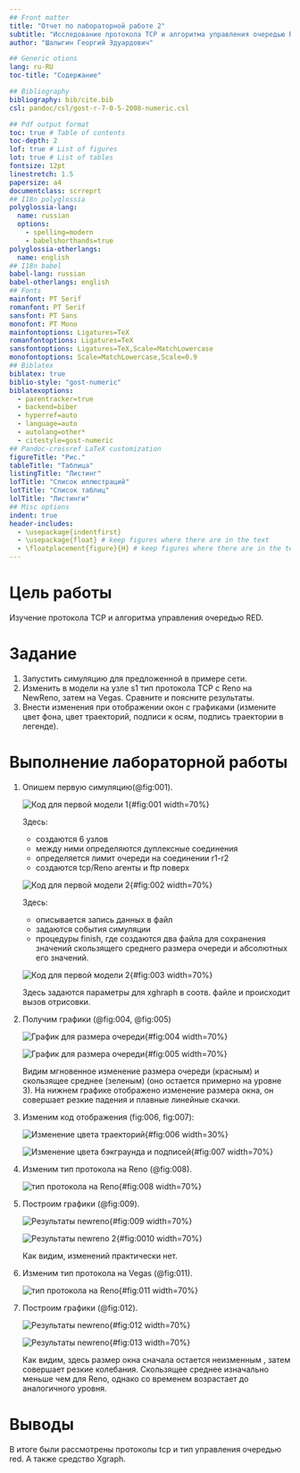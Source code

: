 ```yaml
---
## Front matter
title: "Отчет по лабораторной работе 2"
subtitle: "Исследование протокола TCP и алгоритма управления очередью RED "
author: "Шалыгин Георгий Эдуардович"

## Generic otions
lang: ru-RU
toc-title: "Содержание"

## Bibliography
bibliography: bib/cite.bib
csl: pandoc/csl/gost-r-7-0-5-2008-numeric.csl

## Pdf output format
toc: true # Table of contents
toc-depth: 2
lof: true # List of figures
lot: true # List of tables
fontsize: 12pt
linestretch: 1.5
papersize: a4
documentclass: scrreprt
## I18n polyglossia
polyglossia-lang:
  name: russian
  options:
	- spelling=modern
	- babelshorthands=true
polyglossia-otherlangs:
  name: english
## I18n babel
babel-lang: russian
babel-otherlangs: english
## Fonts
mainfont: PT Serif
romanfont: PT Serif
sansfont: PT Sans
monofont: PT Mono
mainfontoptions: Ligatures=TeX
romanfontoptions: Ligatures=TeX
sansfontoptions: Ligatures=TeX,Scale=MatchLowercase
monofontoptions: Scale=MatchLowercase,Scale=0.9
## Biblatex
biblatex: true
biblio-style: "gost-numeric"
biblatexoptions:
  - parentracker=true
  - backend=biber
  - hyperref=auto
  - language=auto
  - autolang=other*
  - citestyle=gost-numeric
## Pandoc-crossref LaTeX customization
figureTitle: "Рис."
tableTitle: "Таблица"
listingTitle: "Листинг"
lofTitle: "Список иллюстраций"
lotTitle: "Список таблиц"
lolTitle: "Листинги"
## Misc options
indent: true
header-includes:
  - \usepackage{indentfirst}
  - \usepackage{float} # keep figures where there are in the text
  - \floatplacement{figure}{H} # keep figures where there are in the text
---
```


# Цель работы

Изучение протокола TCP и алгоритма управления очередью RED.

# Задание

1. Запустить симуляцию для предложенной в примере сети.
1. Изменить в модели на узле s1 тип протокола TCP с Reno на NewReno, затем на Vegas. Сравните и поясните результаты.
1. Внести изменения при отображении окон с графиками (измените цвет фона, цвет траекторий, подписи к осям, подпись траектории в легенде).

# Выполнение лабораторной работы

1. Опишем первую симуляцию(@fig:001).

   ![Код для первой модели 1](image\code1.1.PNG){#fig:001 width=70%}

   Здесь:

   - создаются 6 узлов
   - между ними определяются дуплексные соединения
   - определяется лимит очереди на соединении r1-r2
   - создаются tcp/Reno агенты и ftp поверх

   

   ![Код для первой модели 2](image\code1.2.PNG){#fig:002 width=70%}

   Здесь: 

   - описывается запись данных в файл
   - задаются события симуляции
   - процедуры finish, где создаются два файла для сохранения значений скользящего среднего размера очереди и абсолютных его значений.

   ![Код для первой модели 2](image\code1.3.PNG){#fig:003 width=70%}

   Здесь задаются параметры для xghraph в соотв. файле и происходит вызов отрисовки.

2. Получим графики (@fig:004, @fig:005)

   ![График для размера очереди](image\1.PNG){#fig:004 width=70%}

   ![График для размера очереди](image\2.PNG){#fig:005 width=70%}

   Видим мгновенное изменение размера очереди (красным) и скользящее среднее (зеленым) (оно остается примерно на уровне 3). На нижнем графике отображено изменение размера окна, он совершает резкие падения и плавные линейные скачки.

3. Изменим код отображения (fig:006, fig:007):

    ![Изменение цвета траекторий](image\codeCH1.PNG){#fig:006 width=30%}

    ![Изменение цвета бэкграунда и подписей](image\codeCH2.PNG){#fig:007 width=70%}

4.  Изменим тип протокола на Reno (@fig:008).

    ![тип протокола на Reno](image\newerno.PNG){#fig:008 width=70%}

5. Построим графики (@fig:009).

    ![Результаты newreno](image\3.PNG){#fig:009 width=70%}

    

    ![Результаты newreno 2](image/4.PNG){#fig:0010 width=70%}

    Как видим, изменений практически нет.

    

6.  Изменим тип протокола на Vegas (@fig:011).

    ![тип протокола на Reno](image\vegas.PNG){#fig:011 width=70%}

7. Построим графики (@fig:012).

    ![Результаты newreno](image\veg1.PNG){#fig:012 width=70%}

    

    ![Результаты newreno](image/veg2.PNG){#fig:013 width=70%}

    Как видим, здесь размер окна сначала остается неизменным , затем совершает резкие колебания. Скользящее среднее изначально меньше чем для Reno, однако со временем возрастает до аналогичного уровня.

    

# Выводы

В итоге были рассмотрены протоколы tcp и тип управления очередью red. А также средство Xgraph.
